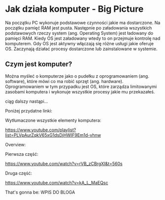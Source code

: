 # Jak działa komputer - Big Picture

Na początku PC wykonuje podstawowe czynności jakie ma dostarczone. Na początku pamięć RAM jest pusta. 
Następnie po załadowania wszystkich podstawowych rzeczy system (ang. Operating System) jest ładowany do pamięci RAM.
Kiedy OS jest załadowany wtedy to on przejmuje kontrolę nad komputerem.
Gdy OS jest aktywny włączają się różne usługi jakie oferuje OS. Zaczynają działać procesy dostarczone lub zainstalowane w systemie. 

## Czym jest komputer? 

Można myśleć o komputerze jako o pudełku z oprogramowaniem (ang. software), które mówi co ma robić sprzęt (ang. hardware). 
Oprogramowaniem w tym przypadku jest OS, które zarządza limitowanymi zasobami komputera i wykonuje wszystkie procesy jakie mu przekazałeś.

ciąg dalszy nastąpi...



Poniżej przydatne linki: 

Wytłumaczone wszystkie elementy komputera:

https://www.youtube.com/playlist?list=PLVpAurZqkV65xG1dsDjHWIF9Em1d-vhnw

Overview: 

Pierwsza część:

https://www.youtube.com/watch?v=rVB_zCBrgXI&t=560s

Druga część:

https://www.youtube.com/watch?v=kA_L_MaEQsc

That's gonna be: WPIS DO BLOGA 
